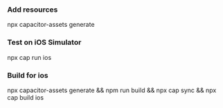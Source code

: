 ### Add resources
npx capacitor-assets generate

### Test on iOS Simulator
npx cap run ios

### Build for ios
npx capacitor-assets generate && npm run build && npx cap sync && npx cap build ios